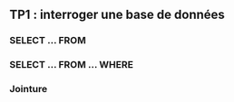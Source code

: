 ## TP1 : interroger une base de données

### SELECT ...  FROM


### SELECT ...  FROM ... WHERE

### Jointure
